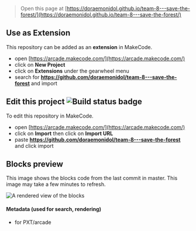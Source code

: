  


> Open this page at [https://doraemonidol.github.io/team-8---save-the-forest/](https://doraemonidol.github.io/team-8---save-the-forest/)

## Use as Extension

This repository can be added as an **extension** in MakeCode.

* open [https://arcade.makecode.com/](https://arcade.makecode.com/)
* click on **New Project**
* click on **Extensions** under the gearwheel menu
* search for **https://github.com/doraemonidol/team-8---save-the-forest** and import

## Edit this project ![Build status badge](https://github.com/doraemonidol/team-8---save-the-forest/workflows/MakeCode/badge.svg)

To edit this repository in MakeCode.

* open [https://arcade.makecode.com/](https://arcade.makecode.com/)
* click on **Import** then click on **Import URL**
* paste **https://github.com/doraemonidol/team-8---save-the-forest** and click import

## Blocks preview

This image shows the blocks code from the last commit in master.
This image may take a few minutes to refresh.

![A rendered view of the blocks](https://github.com/doraemonidol/team-8---save-the-forest/raw/master/.github/makecode/blocks.png)

#### Metadata (used for search, rendering)

* for PXT/arcade
<script src="https://makecode.com/gh-pages-embed.js"></script><script>makeCodeRender("{{ site.makecode.home_url }}", "{{ site.github.owner_name }}/{{ site.github.repository_name }}");</script>
